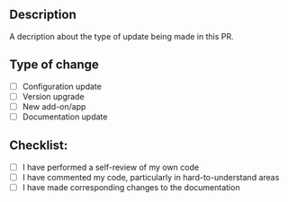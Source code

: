 ## Description

A decription about the type of update being made in this PR.

## Type of change

- [ ] Configuration update
- [ ] Version upgrade
- [ ] New add-on/app
- [ ] Documentation update

## Checklist:

- [ ] I have performed a self-review of my own code
- [ ] I have commented my code, particularly in hard-to-understand areas
- [ ] I have made corresponding changes to the documentation
